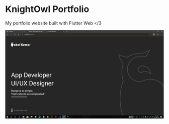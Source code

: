 # KnightOwl Portfolio
My portfolio website built with Flutter Web &lt;/3

![alt text](https://github.com/CyberGhost007/knightowl_portfolio/blob/master/img/1.PNG)

